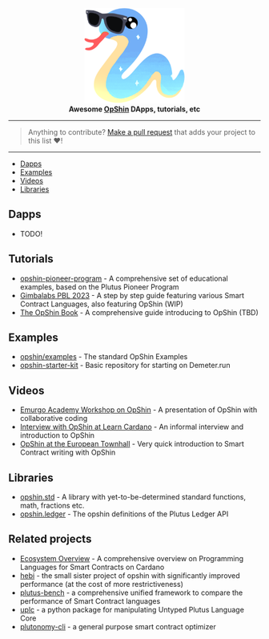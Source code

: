 <p align="center">
    <img src="awesome-opshin.png" alt="Awesome OpShin" width="200px"/>
    <br/>
    <strong>Awesome <a href="https://opshin.dev" alt="opshin.dev"/>OpShin</a> DApps, tutorials, etc</strong>
</p>

---

> Anything to contribute? [Make a pull request](https://github.com/OpShin/awesome-opshin/pulls) that adds your project to this list :heart:!

---

- [Dapps](#Dapps)
- [Examples](#Examples)
- [Videos](#Videos)
- [Libraries](#Libraries)


## Dapps

- TODO! 

## Tutorials

- [opshin-pioneer-program](https://github.com/OpShin/opshin-pioneer-program) - A comprehensive set of educational examples, based on the Plutus Pioneer Program
- [Gimbalabs PBL 2023](https://plutuspbl.io/modules/101/1017) - A step by step guide featuring various Smart Contract Languages, also featuring OpShin (WIP)
- [The OpShin Book](https://book.opshin.dev/) - A comprehensive guide introducing to OpShin (TBD)

## Examples

- [opshin/examples](https://github.com/OpShin/opshin/tree/main/examples) - The standard OpShin Examples
- [opshin-starter-kit](https://github.com/OpShin/opshin-starter-kit) - Basic repository for starting on Demeter.run

## Videos

- [Emurgo Academy Workshop on OpShin](https://www.youtube.com/watch?v=S-GgkDsUBpQ) - A presentation of OpShin with collaborative coding
- [Interview with OpShin at Learn Cardano](https://www.youtube.com/watch?v=JXmTpLZnHjU) - An informal interview and introduction to OpShin
- [OpShin at the European Townhall](https://youtu.be/RcnDpwT9LvQ?t=310) - Very quick introduction to Smart Contract writing with OpShin

## Libraries

- [opshin.std](https://github.com/OpShin/opshin/tree/main/opshin/std) - A library with yet-to-be-determined standard functions, math, fractions etc.
- [opshin.ledger](https://github.com/OpShin/opshin/tree/main/opshin/ledger) - The opshin definitions of the Plutus Ledger API

## Related projects

- [Ecosystem Overview](https://aiken-lang.org/ecosystem-overview) - A comprehensive overview on Programming Languages for Smart Contracts on Cardano
- [hebi](https://github.com/OpShin/hebi) - the small sister project of opshin with significantly improved performance (at the cost of more restrictiveness)
- [plutus-bench](https://github.com/OpShin/plutus-bench) - a comprehensive unified framework to compare the performance of Smart Contract languages
- [uplc](https://github.com/OpShin/uplc) - a python package for manipulating Untyped Plutus Language Core
- [plutonomy-cli](https://github.com/OpShin/plutonomy-cli) - a general purpose smart contract optimizer
